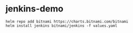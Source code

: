 # jenkins-demo


```
helm repo add bitnami https://charts.bitnami.com/bitnami
helm install jenkins bitnami/jenkins -f values.yaml
```